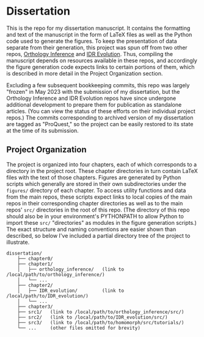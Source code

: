 # Dissertation

This is the repo for my dissertation manuscript. It contains the formatting and text of the manuscript in the form of LaTeX files as well as the Python code used to generate the figures. To keep the presentation of data separate from their generation, this project was spun off from two other repos, [Orthology Inference](https://github.com/marcsingleton/orthology_inference2023) and [IDR Evolution](https://github.com/marcsingleton/IDR_evolution2023). Thus, compiling the manuscript depends on resources available in these repos, and accordingly the figure generation code expects links to certain portions of them, which is described in more detail in the Project Organization section.

Excluding a few subsequent bookkeeping commits, this repo was largely "frozen" in May 2023 with the submission of my dissertation, but the Orthology Inference and IDR Evolution repos have since undergone additional development to prepare them for publication as standalone articles. (You can view the status of these efforts on their individual project repos.) The commits corresponding to archived version of my dissertation are tagged as "ProQuest," so the project can be easily restored to its state at the time of its submission.

## Project Organization

The project is organized into four chapters, each of which corresponds to a directory in the project root. These chapter directories in turn contain LaTeX files with the text of those chapters. Figures are generated by Python scripts which generally are stored in their own subdirectories under the `figures/` directory of each chapter. To access utility functions and data from the main repos, these scripts expect links to local copies of the main repos in their corresponding chapter directories as well as to the main repos' `src/` directories in the root of this repo. (The directory of this repo should also be in your environment's PYTHONPATH to allow Python to import these `src/` "directories" as modules in the figure generation scripts.) The exact structure and naming conventions are easier shown than described, so below I've included a partial directory tree of the project to illustrate.

```
dissertation/
	├── chapter0/
	├── chapter1/
	│	├── orthology_inference/   (link to /local/path/to/orthology_inference/)
	│	└── ...
	├── chapter2/
	│	├── IDR_evolution/         (link to /local/path/to/IDR_evolution/)
	│	└── ...
	├── chapter3/
	├── src1/   (link to /local/path/to/orthology_inference/src/)
	├── src2/   (link to /local/path/to/IDR_evolution/src/)
	├── src3/   (link to /local/path/to/homomorph/src/tutorials/)
	└── ...     (other files omitted for brevity)
```
